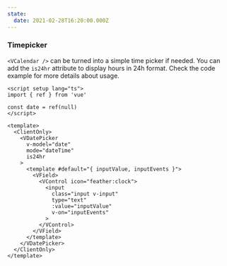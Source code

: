 ```yaml
---
state:
  date: 2021-02-28T16:20:00.000Z
---
```


### Timepicker

`<VCalendar />` can be turned into a simple time picker if needed.
You can add the `is24hr` attribute to display hours in 24h format.
Check the code example for more details about usage.

<!--code-->

```vue
<script setup lang="ts">
import { ref } from 'vue'

const date = ref(null)
</script>

<template>
  <ClientOnly>
    <VDatePicker
      v-model="date"
      mode="dateTime"
      is24hr
    >
      <template #default="{ inputValue, inputEvents }">
        <VField>
          <VControl icon="feather:clock">
            <input
              class="input v-input"
              type="text"
              :value="inputValue"
              v-on="inputEvents"
            >
          </VControl>
        </VField>
      </template>
    </VDatePicker>
  </ClientOnly>
</template>
```

<!--/code-->

<!--example-->

<ClientOnly>
  <VDatePicker v-model="frontmatter.state.date" color="green" mode="time" is24hr>
    <template #default="{ inputValue, inputEvents }">
      <VField>
        <VControl icon="feather:clock">
          <input class="input v-input" type="text" :value="inputValue" v-on="inputEvents" />
        </VControl>
      </VField>
    </template>
  </VDatePicker>
</ClientOnly>

<!--/example-->
